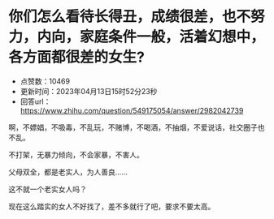 # 你们怎么看待长得丑，成绩很差，也不努力，内向，家庭条件一般，活着幻想中，各方面都很差的女生?
- 点赞数：10469
- 更新时间：2023年04月13日15时52分23秒
- 回答url：https://www.zhihu.com/question/549175054/answer/2982042739
<body>
 <p data-pid="hhcbZtTR">啊，不嫖娼，不吸毒，不乱玩，不赌博，不喝酒，不抽烟，不爱说话，社交圈子也不乱。</p>
 <p data-pid="m3ZzUnJT">不打架，无暴力倾向，不会家暴，不害人。</p>
 <p data-pid="pKQu_uFr">父母双全，都是老实人，为人善良……</p>
 <p data-pid="O3H0RSXa">这不就一个老实女人吗？</p>
 <p data-pid="VSFiGnyY">现在这么踏实的女人不好找了，差不多就行了吧，要求不要太高。</p>
</body>